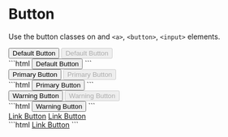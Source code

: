 # Button

Use the button classes on and `<a>`, `<button>`, `<input>` elements.

<div>
  <button type="button" class="btn btn-default">Default Button</button>
  <button type="button" class="btn btn-default" disabled>Default Button</button>
</div>
```html
<button type="button" class="btn btn-default">Default Button</button>
```

<div>
  <button type="button" class="btn btn-primary">Primary Button</button>
  <button type="button" class="btn btn-primary" disabled>Primary Button</button>
</div>
```html
<button type="button" class="btn btn-primary">Primary Button</button>
```

<div>
  <button type="button" class="btn btn-warning">Warning Button</button>
  <button type="button" class="btn btn-warning" disabled>Warning Button</button>
</div>
```html
<button type="button" class="btn btn-warning">Warning Button</button>
```

<div>
  <a href="" class="btn btn-link">Link Button</a>
  <a href="" class="btn btn-link" disabled>Link Button</a>
</div>
```html
<a href="" class="btn btn-link">Link Button</a>
```

